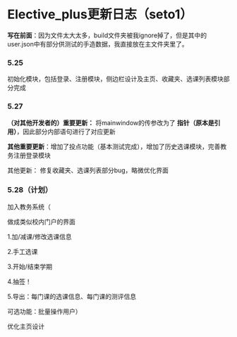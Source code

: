 # Elective_plus更新日志（seto1）
**写在前面**：因为文件太大太多，build文件夹被我ignore掉了，但是其中的user.json中有部分供测试的手造数据，我直接放在主文件夹里了。

### 5.25
初始化模块，包括登录、注册模块，侧边栏设计及主页、收藏夹、选课列表模块部分完成

### 5.27
**（对其他开发者的）重要更新：** 将mainwindow的传参改为了 **指针（原本是引用）**，因此部分内部语句进行了对应更新

**其他重要更新**：增加了投点功能（基本测试完成），增加了历史选课模块，完善教务注册登录模块

其他更新：
修复收藏夹、选课列表部分bug，略微优化界面

### 5.28（计划）
加入教务系统（

做成类似校内门户的界面

1.加/减课/修改选课信息

2.手工选课

3.开始/结束学期

4.抽签！

5.导出：每门课的选课信息、每门课的测评信息

可选功能：批量操作用户）

优化主页设计
